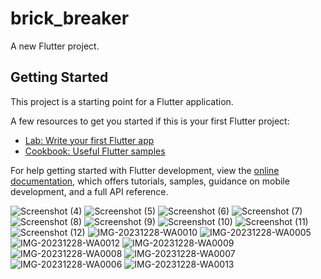 # brick_breaker

A new Flutter project.

## Getting Started

This project is a starting point for a Flutter application.

A few resources to get you started if this is your first Flutter project:


- [Lab: Write your first Flutter app](https://docs.flutter.dev/get-started/codelab)
- [Cookbook: Useful Flutter samples](https://docs.flutter.dev/cookbook)

For help getting started with Flutter development, view the
[online documentation](https://docs.flutter.dev/), which offers tutorials,
samples, guidance on mobile development, and a full API reference.


![Screenshot (4)](https://github.com/Tharwat07/Brick-Breaker-Game/assets/101604261/3965e2b7-31f9-4677-b9a5-0a74a7e68519)
![Screenshot (5)](https://github.com/Tharwat07/Brick-Breaker-Game/assets/101604261/9e92b3e7-cf1b-481c-a1b9-3364e32d6a1b)
![Screenshot (6)](https://github.com/Tharwat07/Brick-Breaker-Game/assets/101604261/5afd3537-b3bf-4ef2-98f0-13bce1af0ad8)
![Screenshot (7)](https://github.com/Tharwat07/Brick-Breaker-Game/assets/101604261/ced7d3ec-04aa-469b-9ee7-8b6f415e4334)
![Screenshot (8)](https://github.com/Tharwat07/Brick-Breaker-Game/assets/101604261/01a7e47b-e43a-498c-bf38-947f070254c7)
![Screenshot (9)](https://github.com/Tharwat07/Brick-Breaker-Game/assets/101604261/7ee74134-541f-46da-8774-776be1d0b079)
![Screenshot (10)](https://github.com/Tharwat07/Brick-Breaker-Game/assets/101604261/ccc2113f-8b2d-452c-ad0b-6f92de306fe0)
![Screenshot (11)](https://github.com/Tharwat07/Brick-Breaker-Game/assets/101604261/ea4be265-021b-4f25-82d8-cee6f2e25255)
![Screenshot (12)](https://github.com/Tharwat07/Brick-Breaker-Game/assets/101604261/c96e3430-f145-4465-9b17-24b7c7a923d0)
![IMG-20231228-WA0010](https://github.com/Tharwat07/Brick-Breaker-Game/assets/101604261/4e92a190-f699-4605-a3c8-e01d5851db8d)
![IMG-20231228-WA0005](https://github.com/Tharwat07/Brick-Breaker-Game/assets/101604261/8d39b2a9-286e-4cd5-9c79-753b15e432d9)
![IMG-20231228-WA0012](https://github.com/Tharwat07/Brick-Breaker-Game/assets/101604261/af9e76f8-adda-49da-b243-445352bcee7f)
![IMG-20231228-WA0009](https://github.com/Tharwat07/Brick-Breaker-Game/assets/101604261/dab674c9-515c-4102-bc16-0220d3f16a8f)
![IMG-20231228-WA0008](https://github.com/Tharwat07/Brick-Breaker-Game/assets/101604261/473efc1e-3dd8-4b00-aef1-02d7ba986538)
![IMG-20231228-WA0007](https://github.com/Tharwat07/Brick-Breaker-Game/assets/101604261/7b98c6f7-a4a9-4827-b171-c111063a8565)
![IMG-20231228-WA0006](https://github.com/Tharwat07/Brick-Breaker-Game/assets/101604261/245d260d-a515-4e80-9c94-39d82084fa71)
![IMG-20231228-WA0013](https://github.com/Tharwat07/Brick-Breaker-Game/assets/101604261/f351a7dc-1203-4029-b216-5e0dff7cff26)

